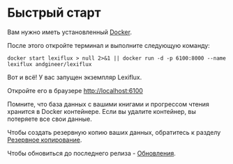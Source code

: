 # Быстрый старт
Вам нужно иметь установленный [Docker](https://docs.docker.com/get-docker/).

После этого откройте терминал и выполните следующую команду:

    docker start lexiflux > null 2>&1 || docker run -d -p 6100:8000 --name lexiflux andgineer/lexiflux

Вот и всё! У вас запущен экземпляр Lexiflux.

Откройте его в браузере [http://localhost:6100](http://localhost:6100)

Помните, что база данных с вашими книгами и прогрессом чтения хранится в Docker контейнере.
Если вы удалите контейнер, вы потеряете все свои данные.

Чтобы создать резервную копию ваших данных, обратитесь к разделу [Резервное копирование](docker.md#backup).

Чтобы обновиться до последнего релиза - [Обновления](docker.md#updates).

